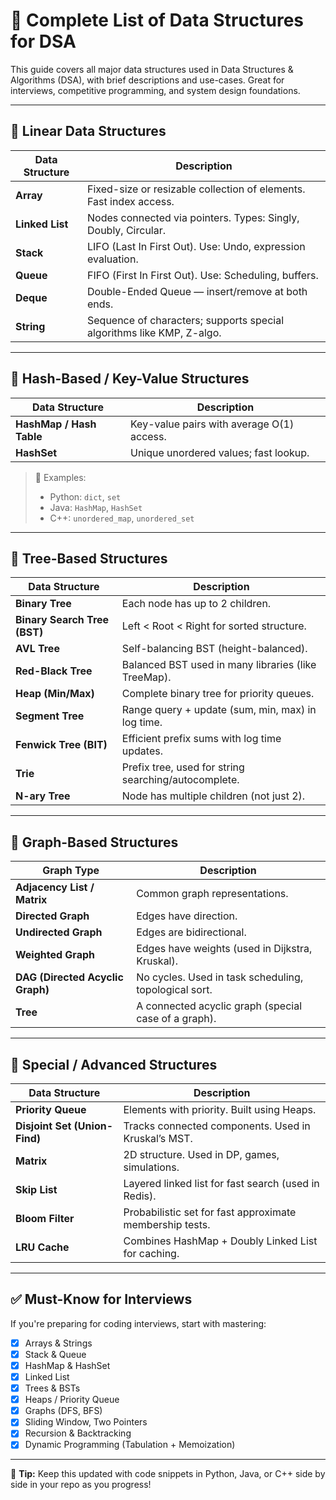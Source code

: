 # 🧠 Complete List of Data Structures for DSA

This guide covers all major data structures used in Data Structures & Algorithms (DSA), with brief descriptions and use-cases. Great for interviews, competitive programming, and system design foundations.

---

## 🔹 Linear Data Structures

| Data Structure | Description |
|----------------|-------------|
| **Array** | Fixed-size or resizable collection of elements. Fast index access. |
| **Linked List** | Nodes connected via pointers. Types: Singly, Doubly, Circular. |
| **Stack** | LIFO (Last In First Out). Use: Undo, expression evaluation. |
| **Queue** | FIFO (First In First Out). Use: Scheduling, buffers. |
| **Deque** | Double-Ended Queue — insert/remove at both ends. |
| **String** | Sequence of characters; supports special algorithms like KMP, Z-algo. |

---

## 🔹 Hash-Based / Key-Value Structures

| Data Structure | Description |
|----------------|-------------|
| **HashMap / Hash Table** | Key-value pairs with average O(1) access. |
| **HashSet** | Unique unordered values; fast lookup. |

> 📌 Examples:
> - Python: `dict`, `set`  
> - Java: `HashMap`, `HashSet`  
> - C++: `unordered_map`, `unordered_set`

---

## 🔹 Tree-Based Structures

| Data Structure | Description |
|----------------|-------------|
| **Binary Tree** | Each node has up to 2 children. |
| **Binary Search Tree (BST)** | Left < Root < Right for sorted structure. |
| **AVL Tree** | Self-balancing BST (height-balanced). |
| **Red-Black Tree** | Balanced BST used in many libraries (like TreeMap). |
| **Heap (Min/Max)** | Complete binary tree for priority queues. |
| **Segment Tree** | Range query + update (sum, min, max) in log time. |
| **Fenwick Tree (BIT)** | Efficient prefix sums with log time updates. |
| **Trie** | Prefix tree, used for string searching/autocomplete. |
| **N-ary Tree** | Node has multiple children (not just 2). |

---

## 🔹 Graph-Based Structures

| Graph Type | Description |
|------------|-------------|
| **Adjacency List / Matrix** | Common graph representations. |
| **Directed Graph** | Edges have direction. |
| **Undirected Graph** | Edges are bidirectional. |
| **Weighted Graph** | Edges have weights (used in Dijkstra, Kruskal). |
| **DAG (Directed Acyclic Graph)** | No cycles. Used in task scheduling, topological sort. |
| **Tree** | A connected acyclic graph (special case of a graph). |

---

## 🔹 Special / Advanced Structures

| Data Structure | Description |
|----------------|-------------|
| **Priority Queue** | Elements with priority. Built using Heaps. |
| **Disjoint Set (Union-Find)** | Tracks connected components. Used in Kruskal’s MST. |
| **Matrix** | 2D structure. Used in DP, games, simulations. |
| **Skip List** | Layered linked list for fast search (used in Redis). |
| **Bloom Filter** | Probabilistic set for fast approximate membership tests. |
| **LRU Cache** | Combines HashMap + Doubly Linked List for caching. |

---

## ✅ Must-Know for Interviews

If you're preparing for coding interviews, start with mastering:
- [x] Arrays & Strings
- [x] Stack & Queue
- [x] HashMap & HashSet
- [x] Linked List
- [x] Trees & BSTs
- [x] Heaps / Priority Queue
- [x] Graphs (DFS, BFS)
- [x] Sliding Window, Two Pointers
- [x] Recursion & Backtracking
- [x] Dynamic Programming (Tabulation + Memoization)

---

🧾 **Tip:** Keep this updated with code snippets in Python, Java, or C++ side by side in your repo as you progress!


